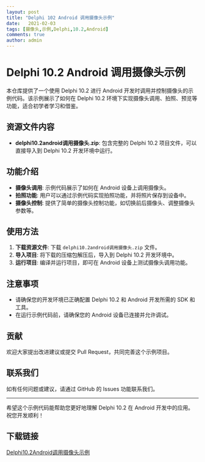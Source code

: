 ```yaml
---
layout: post
title: "Delphi 102 Android 调用摄像头示例"
date:   2021-02-03
tags: [摄像头,示例,Delphi,10.2,Android]
comments: true
author: admin
---
```

# Delphi 10.2 Android 调用摄像头示例

本仓库提供了一个使用 Delphi 10.2 进行 Android 开发时调用并控制摄像头的示例代码。该示例展示了如何在 Delphi 10.2 环境下实现摄像头调用、拍照、预览等功能，适合初学者学习和借鉴。

## 资源文件内容

- **delphi10.2android调用摄像头.zip**: 包含完整的 Delphi 10.2 项目文件，可以直接导入到 Delphi 10.2 开发环境中运行。

## 功能介绍

- **摄像头调用**: 示例代码展示了如何在 Android 设备上调用摄像头。
- **拍照功能**: 用户可以通过示例代码实现拍照功能，并将照片保存到设备中。
- **摄像头控制**: 提供了简单的摄像头控制功能，如切换前后摄像头、调整摄像头参数等。

## 使用方法

1. **下载资源文件**: 下载 `delphi10.2android调用摄像头.zip` 文件。
2. **导入项目**: 将下载的压缩包解压后，导入到 Delphi 10.2 开发环境中。
3. **运行项目**: 编译并运行项目，即可在 Android 设备上测试摄像头调用功能。

## 注意事项

- 请确保您的开发环境已正确配置 Delphi 10.2 和 Android 开发所需的 SDK 和工具。
- 在运行示例代码前，请确保您的 Android 设备已连接并允许调试。

## 贡献

欢迎大家提出改进建议或提交 Pull Request，共同完善这个示例项目。

## 联系我们

如有任何问题或建议，请通过 GitHub 的 Issues 功能联系我们。

---

希望这个示例代码能帮助您更好地理解 Delphi 10.2 在 Android 开发中的应用。祝您开发顺利！

## 下载链接

[Delphi10.2Android调用摄像头示例](https://pan.quark.cn/s/c16bb1d8bd7b)
